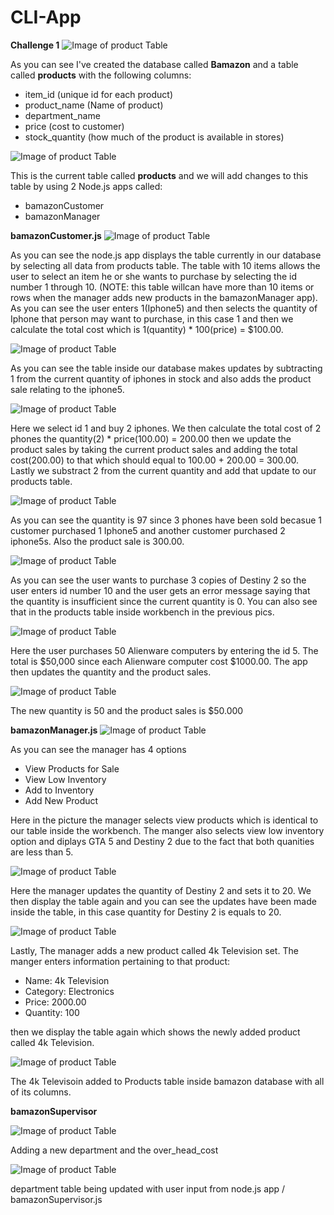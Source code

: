 # CLI-App
**Challenge 1**
![Image of product Table](https://github.com/tdsteph1/CLI-App/blob/master/images/pic1.png)

As you can see I've created the database called **Bamazon** and a table called **products** with the following columns: 

* item_id (unique id for each product)
* product_name (Name of product)
* department_name
* price (cost to customer)
* stock_quantity (how much of the product is available in stores)

![Image of product Table](https://github.com/tdsteph1/CLI-App/blob/master/images/pic2.png)

This is the current table called **products** and we will add changes to this table by using 2 Node.js apps called:

* bamazonCustomer
* bamazonManager

**bamazonCustomer.js**
![Image of product Table](https://github.com/tdsteph1/CLI-App/blob/master/images/pic3.png)

As you can see the node.js app displays the table currently in our database by selecting all data from products table. The table with 10 items allows the user to select an item he or she wants to purchase by selecting the id number 1 through 10. (NOTE: this table willcan have more than 10 items or rows when the manager adds new products in the bamazonManager app). As you can see the user enters 1(Iphone5) and then selects the quantity of Iphone that person may want to purchase, in this case 1 and then we calculate the total cost which is 1(quantity) * 100(price) = $100.00.

![Image of product Table](https://github.com/tdsteph1/CLI-App/blob/master/images/pic4.png)

As you can see the table inside our database makes updates by subtracting 1 from the current quantity of iphones in stock and also adds the product sale relating to the iphone5.


![Image of product Table](https://github.com/tdsteph1/CLI-App/blob/master/images/pic5.png)

Here we select id 1 and buy 2 iphones. We then calculate the total cost of 2 phones the quantity(2) * price(100.00) = 200.00 then we update the product sales by taking the current product sales and adding the total cost(200.00) to that which should equal to 100.00 + 200.00 = 300.00. Lastly we substract 2 from the current quantity and add that update to our products table.

![Image of product Table](https://github.com/tdsteph1/CLI-App/blob/master/images/pic6.png)

As you can see the quantity is 97 since 3 phones have been sold becasue 1 customer purchased 1 Iphone5 and another customer purchased 2 iphone5s. Also the product sale is 300.00.

![Image of product Table](https://github.com/tdsteph1/CLI-App/blob/master/images/pic7.png)

As you can see the user wants to purchase 3 copies of Destiny 2 so the user enters id number 10 and the user gets an error message saying that the quantity is insufficient since the current quantity is 0. You can also see that in the products table inside workbench in the previous pics.

![Image of product Table](https://github.com/tdsteph1/CLI-App/blob/master/images/pic8.png)

Here the user purchases 50 Alienware computers by entering the id 5. The total is $50,000 since each Alienware computer cost $1000.00. The app then updates the quantity and the product sales.

![Image of product Table](https://github.com/tdsteph1/CLI-App/blob/master/images/pic9.png)

The new quantity is 50 and the product sales is $50.000


**bamazonManager.js**
![Image of product Table](https://github.com/tdsteph1/CLI-App/blob/master/images/pic10.png)

As you can see the manager has 4 options
* View Products for Sale
* View Low Inventory
* Add to Inventory
* Add New Product

Here in the picture the manager selects view products which is identical to our table inside the workbench. The manger also selects view low inventory option and diplays GTA 5 and Destiny 2 due to the fact that both quanities are less than 5.

![Image of product Table](https://github.com/tdsteph1/CLI-App/blob/master/images/pic11.png)

Here the manager updates the quantity of Destiny 2 and sets it to 20. We then display the table again and you can see the updates have been made inside the table, in this case quantity for Destiny 2 is equals to 20.

![Image of product Table](https://github.com/tdsteph1/CLI-App/blob/master/images/pic12.png)

Lastly, The manager adds a new product called 4k Television set. The manger enters information pertaining to that product:
* Name: 4k Television
* Category: Electronics
* Price: 2000.00
* Quantity: 100

then we display the table again which shows the newly added product called 4k Television.

![Image of product Table](https://github.com/tdsteph1/CLI-App/blob/master/images/pic13.png)

The 4k Televisoin added to Products table inside bamazon database with all of its columns.

**bamazonSupervisor**

![Image of product Table](https://github.com/tdsteph1/CLI-App/blob/master/images/pic14.png)

Adding a new department and the over_head_cost


![Image of product Table](https://github.com/tdsteph1/CLI-App/blob/master/images/pic15.png)

department table being updated with user input from node.js app / bamazonSupervisor.js

